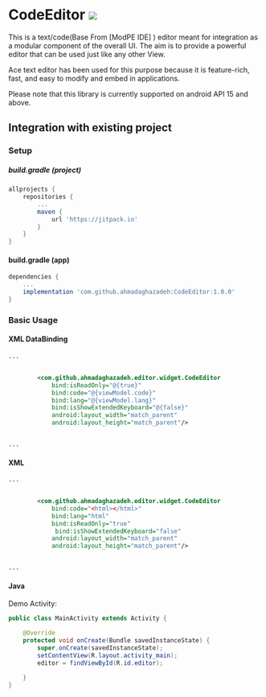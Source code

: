 # CodeEditor [![](https://jitpack.io/v/ahmadaghazadeh/CodeEditor.svg)](https://jitpack.io/#ahmadaghazadeh/CodeEditor)

This is a text/code(Base From [ModPE IDE] ) editor meant for integration as a modular component of the overall UI.
The aim is to provide a powerful editor that can be used just like any other View.

Ace text editor has been used for this purpose because it is feature-rich, fast, and easy to modify and embed in applications.


Please note that this library is currently supported on android API 15 and above.

Integration with existing project
---

### Setup

##### build.gradle (project)
```groovy
allprojects {
    repositories {
        ...
        maven {
            url 'https://jitpack.io'
        }
    }
}
```

#### build.gradle (app)
```groovy
dependencies {
    ...
    implementation 'com.github.ahmadaghazadeh:CodeEditor:1.0.0'
}
```

### Basic Usage
#### XML DataBinding
```xml
...


        <com.github.ahmadaghazadeh.editor.widget.CodeEditor
            bind:isReadOnly="@{true}"
            bind:code="@{viewModel.code}"
            bind:lang="@{viewModel.lang}"
            bind:isShowExtendedKeyboard="@{false}"
            android:layout_width="match_parent"
            android:layout_height="match_parent"/>


...
```

#### XML
```xml
...


        <com.github.ahmadaghazadeh.editor.widget.CodeEditor
            bind:code="<html></html>"
            bind:lang="html"
            bind:isReadOnly="true"
             bind:isShowExtendedKeyboard="false"
            android:layout_width="match_parent"
            android:layout_height="match_parent"/>


...
```


#### Java
Demo Activity:
```java
public class MainActivity extends Activity {

    @Override
    protected void onCreate(Bundle savedInstanceState) {
        super.onCreate(savedInstanceState);
        setContentView(R.layout.activity_main);
        editor = findViewById(R.id.editor);
         
    }
}
```
